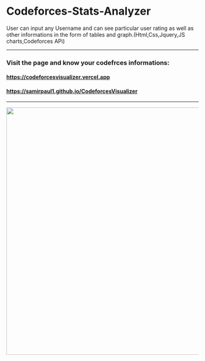 
# Codeforces-Stats-Analyzer
User can input any Username and can see particular user rating as well as other informations in the form of tables and graph.(Html,Css,Jquery,JS charts,Codeforces APi)

---

### Visit the page and know your codefrces informations: 
####  https://codeforcesvisualizer.vercel.app
####  https://samirpaul1.github.io/CodeforcesVisualizer

---



                          
<a href="url"><img src="https://raw.githubusercontent.com/SamirPaul1/CodeforcesVisualizer/main/codeforcesvisualiser.png" align="left" height="648" width="1048" ></a>






---
